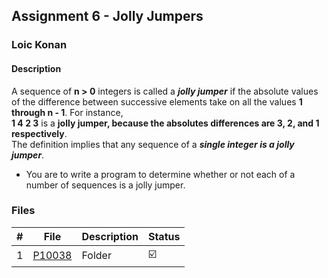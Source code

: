 ## Assignment 6 - Jolly Jumpers

### Loic Konan

#### Description

A sequence of **n > 0** integers is called a ***jolly jumper*** if the absolute values of the difference between
successive elements take on all the values **1 through n - 1**. For instance,<br>
**1 4 2 3**
is a **jolly jumper, because the absolutes differences are 3, 2, and 1 respectively**.<br>
The definition implies that any sequence of a ***single integer is a jolly jumper***.<br> 

- You are to write a program to determine whether or not each of a number of sequences is a jolly jumper.

### Files

|   #   | File               | Description | Status                  |
| :---: | ------------------ | ----------- | ----------------------- |
|   1   | [P10038](./P10038) | Folder      | :ballot_box_with_check: |
